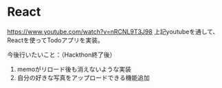 # React

https://www.youtube.com/watch?v=nRCNL9T3J98
上記youtubeを通して、Reactを使ってTodoアプリを実装。

今後行いたいこと：（Hackthon終了後）
1. memoがリロード後も消えないような実装
2. 自分の好きな写真をアップロードできる機能追加
